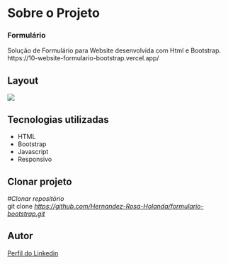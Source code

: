 <div>
  <h1>Sobre o Projeto</h1>

  <h3>Formulário</h3> 
  <p>
    Solução de Formulário para Website desenvolvida com Html e Bootstrap.
    <br>https://10-website-formulario-bootstrap.vercel.app/</br>
<h2>Layout</h2>
  <p>
    <img src="https://user-images.githubusercontent.com/82759865/139350446-cbbb5342-0744-46c6-96fb-515345aa0779.gif">
  </p>

<h2>Tecnologias utilizadas</h2>

<ul>
  <li>HTML 
  <li>Bootstrap
  <li>Javascript 
  <li>Responsivo 
</ul>

<h2>Clonar projeto</h2>

<i>#Clonar repositório</i></br>
  git clone <i>https://github.com/Hernandez-Rosa-Holanda/formulario-bootstrap.git</i>

<h2>Autor</h2> 
<p>
<a href="https://www.linkedin.com/in/hernandez-rosa-de-holanda/">Perfil do Linkedin</a>
</p>
</div> 
